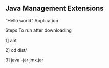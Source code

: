Java Management Extensions
--------------------------
“Hello world” Application 

Steps To run after downloading

1] ant


2] cd dist/


3] java -jar jmx.jar 
